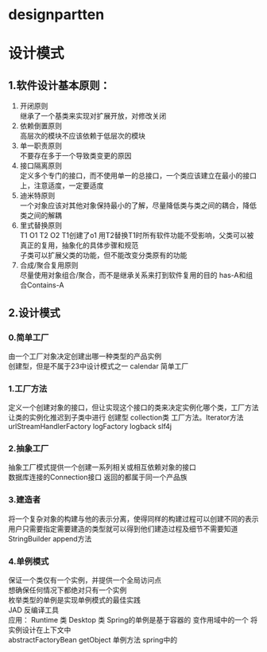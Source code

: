 # designpartten
# 设计模式
## 1.软件设计基本原则：
1. 开闭原则  
继承了一个基类来实现对扩展开放，对修改关闭
2. 依赖倒置原则  
高层次的模块不应该依赖于低层次的模块
3. 单一职责原则  
不要存在多于一个导致类变更的原因
4. 接口隔离原则  
定义多个专门的接口，而不使用单一的总接口，一个类应该建立在最小的接口上，注意适度，一定要适度
5. 迪米特原则  
一个对象应该对其他对象保持最小的了解，尽量降低类与类之间的耦合，降低类之间的解耦  
6. 里式替换原则  
T1 O1 T2 O2 T1创建了o1 用T2替换T1时所有软件功能不受影响，父类可以被真正的复用，抽象化的具体步骤和规范  
子类可以扩展父类的功能，但不能改变分类原有的功能
7. 合成/聚合复用原则  
尽量使用对象组合/聚合，而不是继承关系来打到软件复用的目的 has-A和组合Contains-A

## 2.设计模式
### 0.简单工厂  
由一个工厂对象决定创建出哪一种类型的产品实例  
创建型，但是不属于23中设计模式之一 calendar 简单工厂
### 1.工厂方法  
定义一个创建对象的接口，但让实现这个接口的类来决定实例化哪个类，工厂方法让类的实例化推迟到子类中进行
创建型  collection类  工厂方法。Iterator方法  urlStreamHandlerFactory  logFactory logback slf4j
### 2.抽象工厂
抽象工厂模式提供一个创建一系列相关或相互依赖对象的接口  
数据库连接的Connection接口 返回的都属于同一个产品族
### 3.建造者
将一个复杂对象的构建与他的表示分离，使得同样的构建过程可以创建不同的表示  
用户只需要指定需要建造的类型就可以得到他们建造过程及细节不需要知道
StringBuilder append方法 
### 4.单例模式
保证一个类仅有一个实例，并提供一个全局访问点  
想确保任何情况下都绝对只有一个实例  
枚举类型的单例是实现单例模式的最佳实践  
JAD 反编译工具  
应用：  Runtime 类  Desktop 类   Spring的单例是基于容器的 变作用域中的一个  将实例设计在上下文中   
abstractFactoryBean  getObject  单例方法 spring中的

